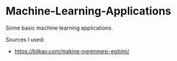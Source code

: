 # Machine-Learning-Applications

Some basic machine learning applications.

Sources I used:
- https://bilkav.com/makine-ogrenmesi-egitimi/
